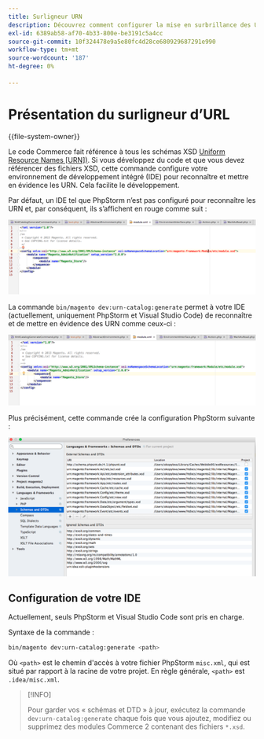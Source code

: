 ```yaml
---
title: Surligneur URN
description: Découvrez comment configurer la mise en surbrillance des URL dans votre IDE pour le développement Adobe Commerce. Découvrez la configuration du schéma XSD et l’optimisation du développement.
exl-id: 6389ab58-af70-4b33-800e-be3191c5a4cc
source-git-commit: 10f324478e9a5e80fc4d28ce680929687291e990
workflow-type: tm+mt
source-wordcount: '187'
ht-degree: 0%

---
```


# Présentation du surligneur d’URL

{{file-system-owner}}

Le code Commerce fait référence à tous les schémas XSD [Uniform Resource Names [URN])](https://www.ietf.org/rfc/rfc2141.txt). Si vous développez du code et que vous devez référencer des fichiers XSD, cette commande configure votre environnement de développement intégré (IDE) pour reconnaître et mettre en évidence les URN. Cela facilite le développement.

Par défaut, un IDE tel que PhpStorm n’est pas configuré pour reconnaître les URN et, par conséquent, ils s’affichent en rouge comme suit :

![PhpStorm non configuré pour reconnaître URN](../../assets/configuration/urn-before.png)

La commande `bin/magento dev:urn-catalog:generate` permet à votre IDE (actuellement, uniquement PhpStorm et Visual Studio Code) de reconnaître et de mettre en évidence des URN comme ceux-ci :

![Activer l’IDE pour reconnaître l’URN](../../assets/configuration/urn-after.png)

Plus précisément, cette commande crée la configuration PhpStorm suivante :

![Exemple de configuration PhpStorm](../../assets/configuration/urn-settings.png)

## Configuration de votre IDE

Actuellement, seuls PhpStorm et Visual Studio Code sont pris en charge.

Syntaxe de la commande :

```bash
bin/magento dev:urn-catalog:generate <path>
```

Où `<path>` est le chemin d&#39;accès à votre fichier PhpStorm `misc.xml`, qui est situé par rapport à la racine de votre projet. En règle générale, `<path>` est `.idea/misc.xml`.

>[!INFO]
>
>Pour garder vos « schémas et DTD » à jour, exécutez la commande `dev:urn-catalog:generate` chaque fois que vous ajoutez, modifiez ou supprimez des modules Commerce 2 contenant des fichiers `*.xsd`.
